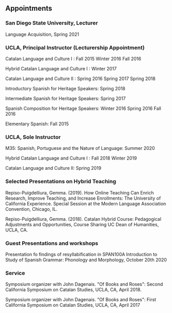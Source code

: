 
## Appointments
### San Diego State University, Lecturer

 Language Acquisition, Spring 2021
 
### UCLA, Principal Instructor (Lecturership Appointment)

Catalan Language and Culture I : Fall 2015 Winter 2016 Fall 2016

Hybrid Catalan Language and Culture I  : Winter 2017 

Catalan Language and Culture II : Spring 2016 Spring 2017 Spring 2018

Introductory Spanish for Heritage Speakers: Spring 2018 

 Intermediate Spanish for Heritage Speakers:  Spring 2017 
 
 Spanish Composition for Heritage Speakers: Winter 2016  Spring 2016 Fall 2016 
 
 Elementary Spanish: Fall 2015 

### UCLA, Sole Instructor 

M35: Spanish, Portuguese and the Nature of Language: Summer 2020

Hybrid Catalan Language and Culture I : Fall 2018  Winter 2019

Catalan Language and Culture II: Spring 2019

### Selected Presentations on Hybrid Teaching

Repiso-Puigdelliura, Gemma. (2019). How Online Teaching Can Enrich Research, Improve Teaching, and Increase Enrollments: The University of California Experience. Special Session at the Modern Language Association Convention, Chicago, IL. 

Repiso-Puigdelliura, Gemma. (2018). Catalan Hybrid Course: Pedagogical Adjustments and Opportunities, Course Sharing UC Dean of Humanities, UCLA, CA.




### Guest Presentations and workshops


Presentation fo findings of resyllabification in SPAN100A Introduction to Study of Spanish Grammar: Phonology and Morphology, October 20th 2020


### Service

Symposium organizer with John Dagenais. "Of Books and Roses": Second California Symposium on Catalan Studies, UCLA, CA, April 2018.

Symposium organizer with John Dagenais. "Of Books and Roses": First California Symposium on Catalan Studies, UCLA, CA, April 2017
  
